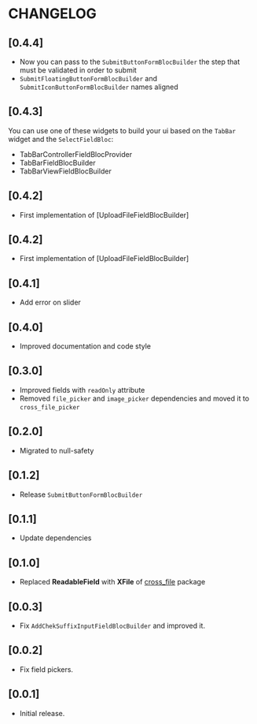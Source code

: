 # CHANGELOG

## [0.4.4]
- Now you can pass to the `SubmitButtonFormBlocBuilder` the step that must be validated in order to submit
- `SubmitFloatingButtonFormBlocBuilder` and `SubmitIconButtonFormBlocBuilder` names aligned

## [0.4.3]
You can use one of these widgets to build your ui based on the `TabBar` widget and the `SelectFieldBloc`:
- TabBarControllerFieldBlocProvider
- TabBarFieldBlocBuilder
- TabBarViewFieldBlocBuilder

## [0.4.2]
- First implementation of [UploadFileFieldBlocBuilder]

## [0.4.2]
- First implementation of [UploadFileFieldBlocBuilder]

## [0.4.1]
- Add error on slider

## [0.4.0]
- Improved documentation and code style 

## [0.3.0]
- Improved fields with `readOnly` attribute
- Removed `file_picker` and `image_picker` dependencies and moved it to `cross_file_picker`

## [0.2.0]
- Migrated to null-safety

## [0.1.2]
- Release `SubmitButtonFormBlocBuilder`

## [0.1.1]
- Update dependencies

## [0.1.0]
- Replaced **ReadableField** with **XFile** of [cross_file](https://pub.dev/packages/cross_file) package

## [0.0.3]
- Fix `AddChekSuffixInputFieldBlocBuilder` and improved it.

## [0.0.2]
- Fix field pickers.

## [0.0.1]
- Initial release.
